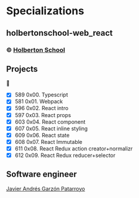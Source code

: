 # Specializations
## holbertonschool-web_react
### :copyright: **[Holberton School](https://www.holbertonschool.com/)**

## Projects
:open_file_folder:
* [x] 589 0x00. Typescript
* [x] 581 0x01. Webpack
* [x] 596 0x02. React intro
* [x] 597 0x03. React props
* [x] 603 0x04. React component
* [x] 607 0x05. React inline styling
* [x] 609 0x06. React state
* [x] 608 0x07. React Immutable
* [x] 611 0x08. React Redux action creator+normalizr
* [x] 612 0x09. React Redux reducer+selector

## Software engineer
[Javier Andrés Garzón Patarroyo](https://www.javierandresgp.com)
